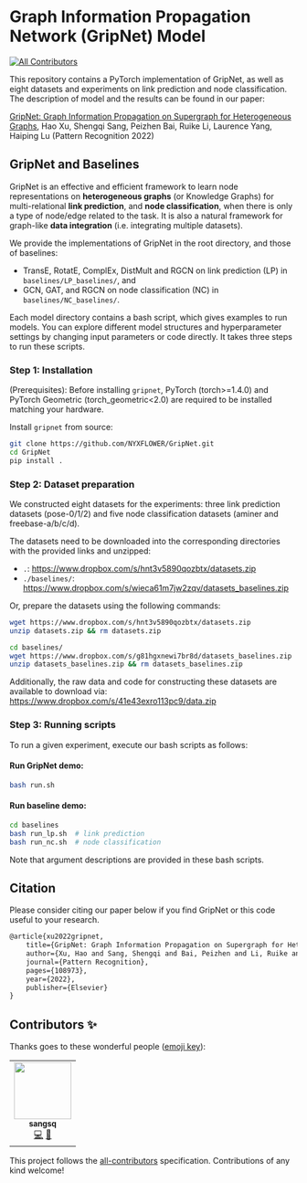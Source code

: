 # Graph Information Propagation Network (GripNet) Model
<!-- ALL-CONTRIBUTORS-BADGE:START - Do not remove or modify this section -->
[![All Contributors](https://img.shields.io/badge/all_contributors-1-orange.svg?style=flat-square)](#contributors-)
<!-- ALL-CONTRIBUTORS-BADGE:END -->

This repository contains a PyTorch implementation of GripNet, as well as eight datasets and experiments on link prediction and node classification. The description of model and the results can be found in our paper:

[GripNet: Graph Information Propagation on Supergraph for Heterogeneous Graphs](https://www.sciencedirect.com/science/article/pii/S0031320322004538), Hao Xu, Shengqi Sang, Peizhen Bai, Ruike Li, Laurence Yang, Haiping Lu (Pattern Recognition 2022)

## GripNet and Baselines

GripNet is an effective and efficient framework to learn node representations on **heterogeneous graphs** (or Knowledge Graphs) for multi-relational **link prediction**, and **node classification**, when there is only a type of node/edge related to the task. It is also a natural framework for graph-like **data integration** (i.e. integrating multiple datasets).

We provide the implementations of GripNet in the root directory, and those of baselines:

- TransE, RotatE, ComplEx, DistMult and RGCN on link prediction (LP) in `baselines/LP_baselines/`, and
- GCN, GAT, and RGCN on node classification (NC) in `baselines/NC_baselines/`.

Each model directory contains a bash script, which gives examples to run models. You can explore different model structures and hyperparameter settings by changing input parameters or code directly. It takes three steps to run these scripts.

### Step 1: Installation

(Prerequisites): Before installing `gripnet`, PyTorch (torch>=1.4.0) and PyTorch Geometric (torch_geometric<2.0) are required to be installed matching your hardware.

Install `gripnet` from source:
```bash
git clone https://github.com/NYXFLOWER/GripNet.git
cd GripNet
pip install .
```

### Step 2: Dataset preparation

We constructed eight datasets for the experiments: three link prediction datasets (pose-0/1/2) and five node classification datasets (aminer and freebase-a/b/c/d).

The datasets need to be downloaded into the corresponding directories with the provided links and unzipped:

- `.`: https://www.dropbox.com/s/hnt3v5890qozbtx/datasets.zip
- `./baselines/`: https://www.dropbox.com/s/wieca61m7jw2zqv/datasets_baselines.zip

Or, prepare the datasets using the following commands:

```bash
wget https://www.dropbox.com/s/hnt3v5890qozbtx/datasets.zip
unzip datasets.zip && rm datasets.zip

cd baselines/
wget https://www.dropbox.com/s/g81hgxnewi7br8d/datasets_baselines.zip
unzip datasets_baselines.zip && rm datasets_baselines.zip
```

Additionally, the raw data and code for constructing these datasets are available to download via: https://www.dropbox.com/s/41e43exro113pc9/data.zip

### Step 3: Running scripts

To run a given experiment, execute our bash scripts as follows:

#### Run GripNet demo:

```bash
bash run.sh
```

#### Run baseline demo:

```bash
cd baselines
bash run_lp.sh	# link prediction
bash run_nc.sh	# node classification
```

Note that argument descriptions are provided in these bash scripts.

## Citation

Please consider citing our paper below if you find GripNet or this code useful to your research.

```latex
@article{xu2022gripnet,
    title={GripNet: Graph Information Propagation on Supergraph for Heterogeneous Graphs},
    author={Xu, Hao and Sang, Shengqi and Bai, Peizhen and Li, Ruike and Yang, Laurence and Lu, Haiping},
    journal={Pattern Recognition},
    pages={108973},
    year={2022},
    publisher={Elsevier}
}
```

## Contributors ✨

Thanks goes to these wonderful people ([emoji key](https://allcontributors.org/docs/en/emoji-key)):

<!-- ALL-CONTRIBUTORS-LIST:START - Do not remove or modify this section -->
<!-- prettier-ignore-start -->
<!-- markdownlint-disable -->
<table>
  <tr>
    <td align="center"><a href="https://github.com/sangsq"><img src="https://avatars.githubusercontent.com/u/16742808?v=4?s=100" width="100px;" alt=""/><br /><sub><b>sangsq</b></sub></a><br /><a href="https://github.com/NYXFLOWER/GripNet/commits?author=sangsq" title="Code">💻</a> <a href="#ideas-sangsq" title="Ideas, Planning, & Feedback">🤔</a></td>
  </tr>
</table>

<!-- markdownlint-restore -->
<!-- prettier-ignore-end -->

<!-- ALL-CONTRIBUTORS-LIST:END -->

This project follows the [all-contributors](https://github.com/all-contributors/all-contributors) specification. Contributions of any kind welcome!